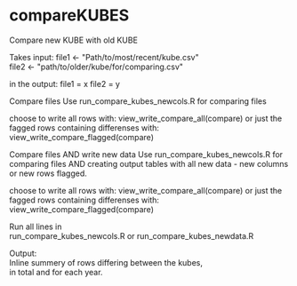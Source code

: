 # compareKUBES
Compare new KUBE with old KUBE


Takes input:
file1 <- "Path/to/most/recent/kube.csv"  
file2 <- "path/to/older/kube/for/comparing.csv"  

in the output:
file1 = x
file2 = y


Compare files
Use run_compare_kubes_newcols.R for comparing files

choose to write all rows with: view_write_compare_all(compare)
or just the fagged rows containing differenses with: view_write_compare_flagged(compare)


Compare files AND write new data
Use run_compare_kubes_newcols.R for comparing files AND creating
output tables with all new data - new columns or new rows flagged.

choose to write all rows with: view_write_compare_all(compare)
or just the fagged rows containing differenses with: view_write_compare_flagged(compare)


Run all lines in   
run_compare_kubes_newcols.R
or 
run_compare_kubes_newdata.R


Output:   
Inline summery of rows differing between the kubes,  
in total and for each year. 
